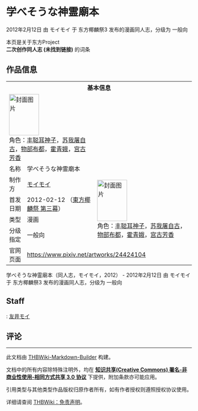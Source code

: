 # 学べそうな神霊廟本

<!-- source html: G:\repos\THBWiki-Markdown-Builder\THBWikiMarkdown\Temp\main\7\74\ns0%3A%E5%AD%A6%E3%81%B9%E3%81%9D%E3%81%86%E3%81%AA%E7%A5%9E%E9%9C%8A%E5%BB%9F%E6%9C%AC.html -->

2012年2月12日 由 モイモイ 于 东方椰麟祭3 发布的漫画同人志，分级为 一般向

本页是关于东方Project  
 **二次创作同人志 (未找到链接)** 的词条

## 作品信息

<table><tbody><tr><th colspan="3">基本信息</th></tr><tr><td class="cover-artwork-mobile" colspan="2"><a href="./文件-学べそうな神霊廟本封面.jpg.md" class="image" title="封面图片"><img alt="封面图片" src="https://upload.thwiki.cc/thumb/d/df/%E5%AD%A6%E3%81%B9%E3%81%9D%E3%81%86%E3%81%AA%E7%A5%9E%E9%9C%8A%E5%BB%9F%E6%9C%AC%E5%B0%81%E9%9D%A2.jpg/81px-%E5%AD%A6%E3%81%B9%E3%81%9D%E3%81%86%E3%81%AA%E7%A5%9E%E9%9C%8A%E5%BB%9F%E6%9C%AC%E5%B0%81%E9%9D%A2.jpg" decoding="async" loading="lazy" width="81" height="112" srcset="https://upload.thwiki.cc/thumb/d/df/%E5%AD%A6%E3%81%B9%E3%81%9D%E3%81%86%E3%81%AA%E7%A5%9E%E9%9C%8A%E5%BB%9F%E6%9C%AC%E5%B0%81%E9%9D%A2.jpg/121px-%E5%AD%A6%E3%81%B9%E3%81%9D%E3%81%86%E3%81%AA%E7%A5%9E%E9%9C%8A%E5%BB%9F%E6%9C%AC%E5%B0%81%E9%9D%A2.jpg 1.5x, https://upload.thwiki.cc/thumb/d/df/%E5%AD%A6%E3%81%B9%E3%81%9D%E3%81%86%E3%81%AA%E7%A5%9E%E9%9C%8A%E5%BB%9F%E6%9C%AC%E5%B0%81%E9%9D%A2.jpg/162px-%E5%AD%A6%E3%81%B9%E3%81%9D%E3%81%86%E3%81%AA%E7%A5%9E%E9%9C%8A%E5%BB%9F%E6%9C%AC%E5%B0%81%E9%9D%A2.jpg 2x" data-file-width="639" data-file-height="885"></a><div class="cover-char">角色：<a href="./丰聪耳神子.md" title="丰聪耳神子">丰聪耳神子</a>，<a href="./苏我屠自古.md" title="苏我屠自古">苏我屠自古</a>，<a href="./物部布都.md" title="物部布都">物部布都</a>，<a href="./霍青娥.md" title="霍青娥">霍青娥</a>，<a href="./宫古芳香.md" title="宫古芳香">宫古芳香</a></div></td>
</tr><tr><td class="label">名称</td><td colspan="2"> 学べそうな神霊廟本 </td></tr><tr><td class="label">制作方</td><td><a href="./モイモイ.md" title="モイモイ">モイモイ</a></td><td class="cover-artwork" rowspan="4" style="min-width:112px;"><a href="./文件-学べそうな神霊廟本封面.jpg.md" class="image" title="封面图片"><img alt="封面图片" src="https://upload.thwiki.cc/thumb/d/df/%E5%AD%A6%E3%81%B9%E3%81%9D%E3%81%86%E3%81%AA%E7%A5%9E%E9%9C%8A%E5%BB%9F%E6%9C%AC%E5%B0%81%E9%9D%A2.jpg/81px-%E5%AD%A6%E3%81%B9%E3%81%9D%E3%81%86%E3%81%AA%E7%A5%9E%E9%9C%8A%E5%BB%9F%E6%9C%AC%E5%B0%81%E9%9D%A2.jpg" decoding="async" loading="lazy" width="81" height="112" srcset="https://upload.thwiki.cc/thumb/d/df/%E5%AD%A6%E3%81%B9%E3%81%9D%E3%81%86%E3%81%AA%E7%A5%9E%E9%9C%8A%E5%BB%9F%E6%9C%AC%E5%B0%81%E9%9D%A2.jpg/121px-%E5%AD%A6%E3%81%B9%E3%81%9D%E3%81%86%E3%81%AA%E7%A5%9E%E9%9C%8A%E5%BB%9F%E6%9C%AC%E5%B0%81%E9%9D%A2.jpg 1.5x, https://upload.thwiki.cc/thumb/d/df/%E5%AD%A6%E3%81%B9%E3%81%9D%E3%81%86%E3%81%AA%E7%A5%9E%E9%9C%8A%E5%BB%9F%E6%9C%AC%E5%B0%81%E9%9D%A2.jpg/162px-%E5%AD%A6%E3%81%B9%E3%81%9D%E3%81%86%E3%81%AA%E7%A5%9E%E9%9C%8A%E5%BB%9F%E6%9C%AC%E5%B0%81%E9%9D%A2.jpg 2x" data-file-width="639" data-file-height="885"></a><div class="cover-char">角色：<a href="./丰聪耳神子.md" title="丰聪耳神子">丰聪耳神子</a>，<a href="./苏我屠自古.md" title="苏我屠自古">苏我屠自古</a>，<a href="./物部布都.md" title="物部布都">物部布都</a>，<a href="./霍青娥.md" title="霍青娥">霍青娥</a>，<a href="./宫古芳香.md" title="宫古芳香">宫古芳香</a></div></td>
</tr><tr><td class="label">首发日期</td><td>2012-02-12&#160;（<a href="/展会作品列表?e=%E4%B8%9C%E6%96%B9%E6%A4%B0%E9%BA%9F%E7%A5%AD%233">東方椰麟祭 第三幕</a>）</td></tr><tr><td class="label">类型</td><td>漫画</td></tr><tr><td class="label">分级指定</td><td>一般向</td></tr>
<tr><td class="label">官网页面</td><td colspan="2"><a rel="nofollow" class="external free" href="https://www.pixiv.net/artworks/24424104">https://www.pixiv.net/artworks/24424104</a></td></tr></tbody></table>

学べそうな神霊廟本（同人志，モイモイ，2012） - 2012年2月12日 由 モイモイ 于 东方椰麟祭3 发布的漫画同人志，分级为 一般向

## Staff
: [友井モイ](./友井モイ.md)


## 评论




---

此文档由 [THBWiki-Markdown-Builder](https://github.com/Delsin-Yu/THBWiki-Markdown-Builder) 构建。

文档中的所有内容除特殊注明外，均在 [**知识共享(Creative Commons) 署名-非商业性使用-相同方式共享 3.0 协议**](https://creativecommons.org/licenses/by-sa/3.0/deed.zh-hans) 下提供，附加条款亦可能应用。

引用类型与其他类型作品版权归原作者所有，如有作者授权则遵照授权协议使用。

详细请查阅 [THBWiki：免责声明](https://thbwiki.cc/THBWiki:%E5%85%8D%E8%B4%A3%E5%A3%B0%E6%98%8E)。

